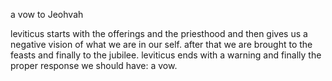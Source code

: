 a vow to Jeohvah

leviticus starts with the offerings and the priesthood and then gives us a 
negative vision of what we are in our self. after that we are brought to the feasts
and finally to the jubilee. leviticus ends with a warning and finally the proper
response we should have: a vow.
